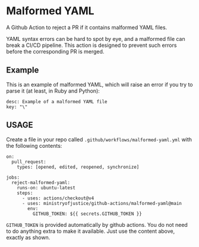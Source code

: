 # Malformed YAML

A Github Action to reject a PR if it contains malformed YAML files.

YAML syntax errors can be hard to spot by eye, and a malformed file
can break a CI/CD pipeline. This action is designed to prevent such
errors before the corresponding PR is merged.

## Example

This is an example of malformed YAML, which will raise an error if
you try to parse it (at least, in Ruby and Python):

```
desc: Example of a malformed YAML file
key: "\"
```

## USAGE

Create a file in your repo called `.github/workflows/malformed-yaml.yml` with the
following contents:

```
on:
  pull_request:
    types: [opened, edited, reopened, synchronize]

jobs:
  reject-malformed-yaml:
    runs-on: ubuntu-latest
    steps:
      - uses: actions/checkout@v4
      - uses: ministryofjustice/github-actions/malformed-yaml@main
        env:
          GITHUB_TOKEN: ${{ secrets.GITHUB_TOKEN }}
```

`GITHUB_TOKEN` is provided automatically by github actions. You do
not need to do anything extra to make it available. Just use the
content above, exactly as shown.

